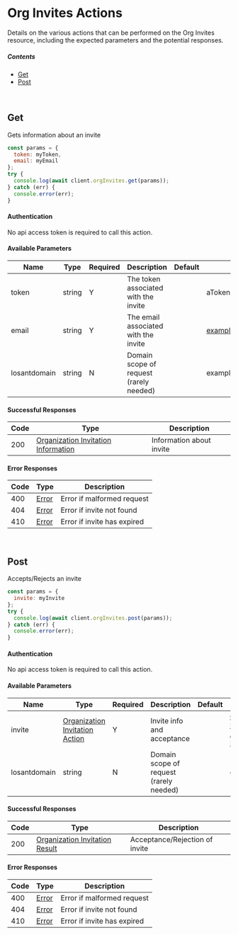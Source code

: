 # Org Invites Actions

Details on the various actions that can be performed on the
Org Invites resource, including the expected
parameters and the potential responses.

##### Contents

*   [Get](#get)
*   [Post](#post)

<br/>

## Get

Gets information about an invite

```javascript
const params = {
  token: myToken,
  email: myEmail
};
try {
  console.log(await client.orgInvites.get(params));
} catch (err) {
  console.error(err);
}
```

#### Authentication
No api access token is required to call this action.

#### Available Parameters

| Name | Type | Required | Description | Default | Example |
| ---- | ---- | -------- | ----------- | ------- | ------- |
| token | string | Y | The token associated with the invite |  | aTokenString |
| email | string | Y | The email associated with the invite |  | example@example.com |
| losantdomain | string | N | Domain scope of request (rarely needed) |  | example.com |

#### Successful Responses

| Code | Type | Description |
| ---- | ---- | ----------- |
| 200 | [Organization Invitation Information](../lib/schemas/orgInviteInfo.json) | Information about invite |

#### Error Responses

| Code | Type | Description |
| ---- | ---- | ----------- |
| 400 | [Error](../lib/schemas/error.json) | Error if malformed request |
| 404 | [Error](../lib/schemas/error.json) | Error if invite not found |
| 410 | [Error](../lib/schemas/error.json) | Error if invite has expired |

<br/>

## Post

Accepts/Rejects an invite

```javascript
const params = {
  invite: myInvite
};
try {
  console.log(await client.orgInvites.post(params));
} catch (err) {
  console.error(err);
}
```

#### Authentication
No api access token is required to call this action.

#### Available Parameters

| Name | Type | Required | Description | Default | Example |
| ---- | ---- | -------- | ----------- | ------- | ------- |
| invite | [Organization Invitation Action](../lib/schemas/orgInviteAction.json) | Y | Invite info and acceptance |  | [Organization Invitation Action Example](_schemas.md#organization-invitation-action-example) |
| losantdomain | string | N | Domain scope of request (rarely needed) |  | example.com |

#### Successful Responses

| Code | Type | Description |
| ---- | ---- | ----------- |
| 200 | [Organization Invitation Result](../lib/schemas/orgInviteResult.json) | Acceptance/Rejection of invite |

#### Error Responses

| Code | Type | Description |
| ---- | ---- | ----------- |
| 400 | [Error](../lib/schemas/error.json) | Error if malformed request |
| 404 | [Error](../lib/schemas/error.json) | Error if invite not found |
| 410 | [Error](../lib/schemas/error.json) | Error if invite has expired |
